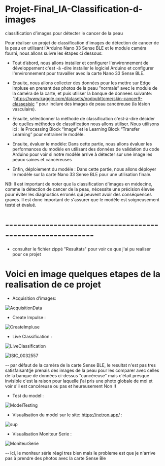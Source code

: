 # Projet-Final_IA-Classification-d-images
classification d’images pour détecter le cancer de la peau

Pour réaliser un projet de classification d'images de détection de cancer de la peau en utilisant l'Arduino Nano 33 Sense BLE et le module caméra fourni, nous allons suivre les étapes ci dessous:

 - Tout d’abord, nous allons installer et configurer l'environnement de développement c'est -à -dire installer le logiciel Arduino et configurer l'environnement pour travailler avec la carte Nano 33 Sense BLE.
 
 - Ensuite, nous allons collecter des données pour les mettre sur Edge impluse en prenant des photos de la peau ”normale” avec  le module de la caméra de la carte, et puis utiliser la banque de donnees suivante:  “https://www.kaggle.com/datasets/nodoubttome/skin-cancer9-classesisic “ pour inclure des images de peau cancéreuse (la lésion vasculaire).
 
 - Ensuite, sélectionner la méthode de classification c'est-à-dire  décider de quelles méthodes de classification nous allons utiliser. Nous utilisons ici :  le Processing Block “Image” et le Learning Block “Transfer Learning” pour entrainer le modèle. 
 
 - Ensuite, évaluer le modèle: Dans cette partie, nous allons évaluer les performances du modèle en utilisant des données de validation du code Arduino pour voir si notre modèle arrive à détecter sur une image les peaux saines et cancéreuses
 
 - Enfin, déploiement du modèle : Dans cette partie, nous allons déployer le modèle sur la carte Nano 33 Sense BLE pour une utilisation finale. 

NB: Il est important de noter que la classification d'images en médecine, comme la détection de cancer de la peau, nécessite une précision élevée pour éviter les diagnostics erronés qui peuvent avoir des conséquences graves. Il est donc important de s'assurer que le modèle est soigneusement testé et évalué.




# ------------------------------------------------------------

 - consulter le fichier zippé "Resultats" pour voir ce que j'ai pu realiser pour ce projet 
 
 # Voici en image quelques etapes de la realisation de ce projet
 -  Acquisition d'images:




![AcquisitionData](https://user-images.githubusercontent.com/95058180/216798760-fd4ee3e1-f9b3-4084-bc38-c37aeca3ef1f.PNG)




- Create Impulse :




![CreateImpluse](https://user-images.githubusercontent.com/95058180/216798824-0c2f3d50-9e70-4760-9e84-ecae1d189612.PNG)




- Live Classification :




![LiveClassification](https://user-images.githubusercontent.com/95058180/216798834-e2ba1476-1476-4370-b5d3-13fc022edadc.PNG)


![ISIC_0032557](https://user-images.githubusercontent.com/95058180/216799416-3c3ad25b-fa3c-471e-83f5-394d117bc9fb.jpg)


-- par défaut de la caméra de la carte Sense BLE, le resultat n'est pas tres satisfaisant(je prenais des images de la peau pour les comparer avec celles de la banque de données ci-dessus "cancéreuse" mais c'était presque invisible c'est la raison pour laquelle j'ai pris une photo globale de moi et voir s'il est cancéreuse ou pas et heureusement Non !)





- Test du model : 




![ModelTesting](https://user-images.githubusercontent.com/95058180/216798849-f37f8e7b-b71b-40bd-aab4-f7037d0ce8cf.PNG)


- Visualisation du model sur le site: https://netron.app/  :


![sup](https://user-images.githubusercontent.com/95058180/216799527-76364476-8450-407f-98bb-604e9b7054ef.PNG)


- Visualisation Moniteur Serie :




![MoniteurSerie](https://user-images.githubusercontent.com/95058180/216798866-31755324-6934-4a98-8b22-55582f4fc032.PNG)



-- ici, le moniteur série réagi tres bien mais le probleme est que je n'arrive pas à prendre des photos avec la carte Sense Ble 


